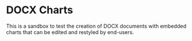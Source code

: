 
# DOCX Charts

This is a sandbox to test the creation of DOCX documents with embedded charts that
can be edited and restyled by end-users.


